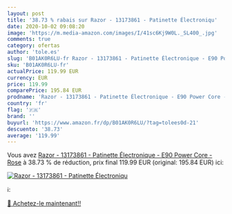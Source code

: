 ```yaml
---
layout: post
title: '38.73 % rabais sur Razor - 13173861 - Patinette Électroniqu'
date: 2020-10-02 09:08:20
image: 'https://m.media-amazon.com/images/I/41sc6Kj9W0L._SL400_.jpg'
comments: true
category: ofertas
author: 'tole.es'
slug: 'B01AK0R6LU-fr Razor - 13173861 - Patinette Électronique - E90 Power Core...'
sku: 'B01AK0R6LU-fr'
actualPrice: 119.99 EUR
currency: EUR
price: 119.99
comparePrice: 195.84 EUR
prodname: 'Razor - 13173861 - Patinette Électronique - E90 Power Core - Rose'
country: 'fr'
flag: '🇫🇷'
brand: ''
buyurl: 'https://www.amazon.fr/dp/B01AK0R6LU/?tag=tolees0d-21'
descuento: '38.73'
average: '119.99'
---
```


Vous avez [Razor - 13173861 - Patinette Électronique - E90 Power Core - Rose](https://www.amazon.fr/dp/B01AK0R6LU/?tag=tolees0d-21)  à  38.73 % de réduction, prix final  119.99 EUR (original: 195.84 EUR) ici:

[![Razor - 13173861 - Patinette Électroniqu](https://m.media-amazon.com/images/I/41sc6Kj9W0L._SL400_.jpg)](https://www.amazon.fr/dp/B01AK0R6LU/?tag=tolees0d-21)

ℹ️:


[🛒 Achetez-le maintenant!!](https://www.amazon.fr/dp/B01AK0R6LU/?tag=tolees0d-21)

